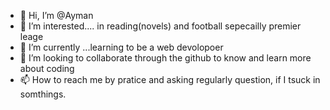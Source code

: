 - 👋 Hi, I’m @Ayman
- 👀 I’m interested.... in reading(novels) and football sepecailly premier leage 
- 🌱 I’m currently ...learning to be a web devolopoer
- 💞️ I’m looking to collaborate through the github to know and learn more about coding 
- 📫 How to reach me by pratice and asking regularly question, if I tsuck in somthings.  

<!---
Ayman-matoo/Ayman-matoo is a ✨ special ✨ repository because its `README.md` (this file) appears on your GitHub profile.
You can click the Preview link to take a look at your changes.
--->
